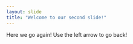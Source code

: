 ```yaml
---
layout: slide
title: "Welcome to our second slide!"
---
```

Here we go again!
Use the left arrow to go back!
